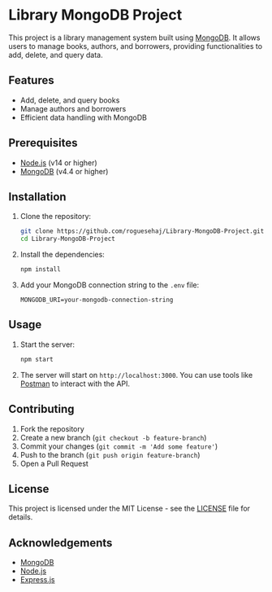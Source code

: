 # Library MongoDB Project

This project is a library management system built using [MongoDB](https://www.mongodb.com/). It allows users to manage books, authors, and borrowers, providing functionalities to add, delete, and query data.

## Features

- Add, delete, and query books
- Manage authors and borrowers
- Efficient data handling with MongoDB

## Prerequisites

- [Node.js](https://nodejs.org/) (v14 or higher)
- [MongoDB](https://www.mongodb.com/) (v4.4 or higher)

## Installation

1. Clone the repository:

    ```bash
    git clone https://github.com/roguesehaj/Library-MongoDB-Project.git
    cd Library-MongoDB-Project
    ```

2. Install the dependencies:

    ```bash
    npm install
    ```

3. Add your MongoDB connection string to the `.env` file:

    ```env
    MONGODB_URI=your-mongodb-connection-string
    ```

## Usage

1. Start the server:

    ```bash
    npm start
    ```

2. The server will start on `http://localhost:3000`. You can use tools like [Postman](https://www.postman.com/) to interact with the API.

## Contributing

1. Fork the repository
2. Create a new branch (`git checkout -b feature-branch`)
3. Commit your changes (`git commit -m 'Add some feature'`)
4. Push to the branch (`git push origin feature-branch`)
5. Open a Pull Request

## License

This project is licensed under the MIT License - see the [LICENSE](LICENSE) file for details.

## Acknowledgements

- [MongoDB](https://www.mongodb.com/)
- [Node.js](https://nodejs.org/)
- [Express.js](https://expressjs.com/)
